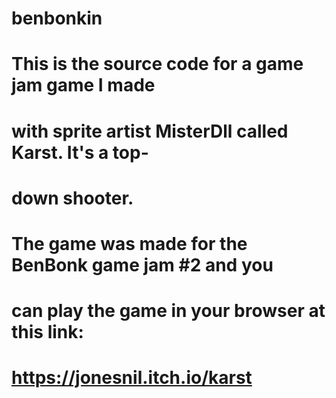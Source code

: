 # benbonkin

# This is the source code for a game jam game I made
# with sprite artist MisterDll called Karst. It's a top-
# down shooter.

# The game was made for the BenBonk game jam #2 and you
# can play the game in your browser at this link:

# https://jonesnil.itch.io/karst
